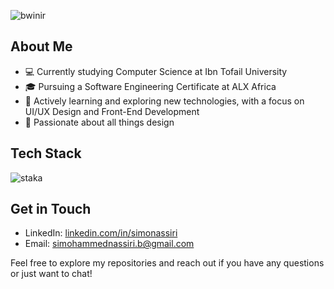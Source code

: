 ![bwinir](https://github.com/user-attachments/assets/9d547282-983d-4462-830b-d3c1ffcbdc11)

## About Me
- 💻 Currently studying Computer Science at Ibn Tofail University
- 🎓 Pursuing a Software Engineering Certificate at ALX Africa
- 🌱 Actively learning and exploring new technologies, with a focus on UI/UX Design and Front-End Development
- 🎨 Passionate about all things design

## Tech Stack
![staka](https://github.com/user-attachments/assets/1149da43-b23a-45cc-b6ee-b39358d4836c)

## Get in Touch
- LinkedIn: [linkedin.com/in/simonassiri](https://www.linkedin.com/in/simonassiri)
- Email: [simohammednassiri.b@gmail.com](simohammednassiri.b@gmail.com)

Feel free to explore my repositories and reach out if you have any questions or just want to chat!
